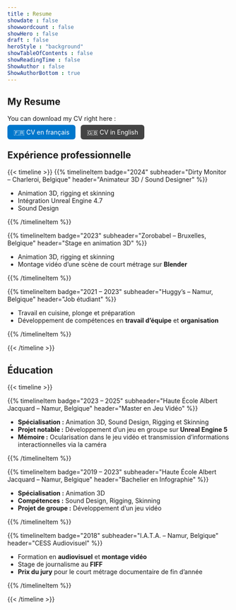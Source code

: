```yaml
---
title : Resume
showdate : false
showwordcount : false
showHero : false
draft : false
heroStyle : "background"
showTableOfContents : false
showReadingTime : false
ShowAuthor : false
ShowAuthorBottom : true
---
```

## My Resume
You can download my CV right here : 
<p>
  <a href="/public/cv/cvfr.pdf" style="padding:8px 14px; background:#0077cc; color:white; border-radius:6px; text-decoration:none;">🇫🇷 CV en français</a>
  &nbsp;
  <a href="/public/cv/cven.pdf" style="padding:8px 14px; background:#444; color:white; border-radius:6px; text-decoration:none;">🇬🇧 CV in English</a>
</p>




## Expérience professionnelle

{{< timeline >}}
{{% timelineItem
badge="2024"
subheader="Dirty Monitor – Charleroi, Belgique"
header="Animateur 3D / Sound Designer" %}}

- Animation 3D, rigging et skinning 
- Intégration Unreal Engine 4.7 
- Sound Design 

{{% /timelineItem %}}

{{% timelineItem
badge="2023"
subheader="Zorobabel – Bruxelles, Belgique"
header="Stage en animation 3D" %}}

- Animation 3D, rigging et skinning  
- Montage vidéo d’une scène de court métrage sur **Blender**  

{{% /timelineItem %}}

{{% timelineItem
badge="2021 – 2023"
subheader="Huggy’s – Namur, Belgique"
header="Job étudiant" %}}

- Travail en cuisine, plonge et préparation  
- Développement de compétences en **travail d’équipe** et **organisation**  

{{% /timelineItem %}}

{{< /timeline >}}

## Éducation

{{< timeline >}}

{{% timelineItem
badge="2023 – 2025"
subheader="Haute École Albert Jacquard – Namur, Belgique"
header="Master en Jeu Vidéo" %}}

- **Spécialisation :** Animation 3D, Sound Design, Rigging et Skinning  
- **Projet notable :** Développement d’un jeu en groupe sur **Unreal Engine 5**  
- **Mémoire :** Ocularisation dans le jeu vidéo et transmission d’informations interactionnelles via la caméra  

{{% /timelineItem %}}

{{% timelineItem
badge="2019 – 2023"
subheader="Haute École Albert Jacquard – Namur, Belgique"
header="Bachelier en Infographie" %}}

- **Spécialisation :** Animation 3D  
- **Compétences :** Sound Design, Rigging, Skinning  
- **Projet de groupe :** Développement d’un jeu vidéo  

{{% /timelineItem %}}

{{% timelineItem
badge="2018"
subheader="I.A.T.A. – Namur, Belgique"
header="CESS Audiovisuel" %}}

- Formation en **audiovisuel** et **montage vidéo**  
- Stage de journalisme au **FIFF**  
- **Prix du jury** pour le court métrage documentaire de fin d’année  

{{% /timelineItem %}}

{{< /timeline >}}



